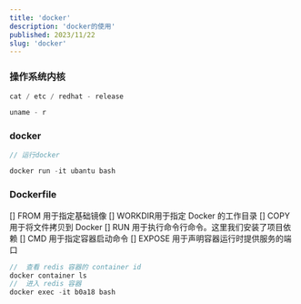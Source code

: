 ```yaml
---
title: 'docker'
description: 'docker的使用'
published: 2023/11/22
slug: 'docker'
---
```


### 操作系统内核

```js
cat / etc / redhat - release

uname - r
```

### docker

```js
// 运行docker

docker run -it ubantu bash


```

### Dockerfile

[] FROM 用于指定基础镜像
[] WORKDIR用于指定 Docker 的工作目录
[] COPY 用于将文件拷贝到 Docker
[] RUN 用于执行命令行命令。这里我们安装了项目依赖
[] CMD 用于指定容器启动命令
[] EXPOSE 用于声明容器运行时提供服务的端口

```ts
//  查看 redis 容器的 container id
docker container ls
//  进入 redis 容器
docker exec -it b0a18 bash
```
